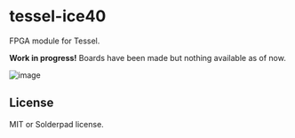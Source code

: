 # tessel-ice40

FPGA module for Tessel.

**Work in progress!** Boards have been made but nothing available as of now.

![image](https://cloud.githubusercontent.com/assets/80639/23933933/3fa84898-0918-11e7-9aa2-38e040c2df3a.png)

## License

MIT or Solderpad license.

